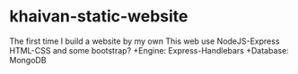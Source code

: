 # khaivan-static-website
The first time I build a website by my own
This web use NodeJS-Express HTML-CSS and some bootstrap? 
    +Engine: Express-Handlebars
    +Database: MongoDB

